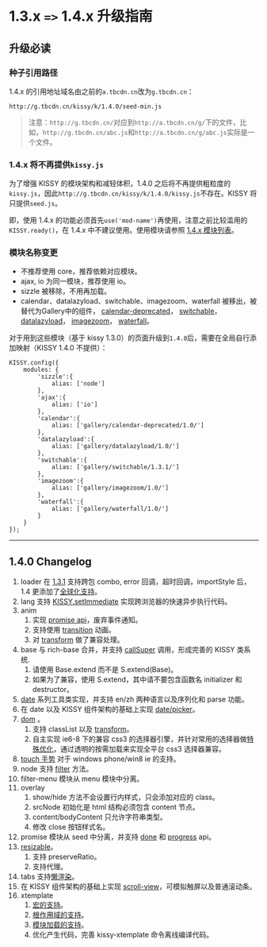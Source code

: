 # 1.3.x `=>` 1.4.x 升级指南

## 升级必读

### 种子引用路径

1.4.x 的引用地址域名由之前的`a.tbcdn.cn`改为`g.tbcdn.cn`：

	http://g.tbcdn.cn/kissy/k/1.4.0/seed-min.js

> 注意：`http://g.tbcdn.cn/`对应到`http://a.tbcdn.cn/g/`下的文件，比如，`http://g.tbcdn.cn/abc.js`和`http://a.tbcdn.cn/g/abc.js`实际是一个文件。

### 1.4.x 将不再提供`kissy.js`

为了增强 KISSY 的模块架构和减轻体积，1.4.0 之后将不再提供粗粒度的`kissy.js`，因此`http://g.tbcdn.cn/kissy/k/1.4.0/kissy.js`不存在。KISSY 将只提供`seed.js`。

即，使用 1.4.x 的功能必须首先`use('mod-name')`再使用，注意之前比较滥用的`KISSY.ready()`，在 1.4.x 中不建议使用。使用模块请参照 [1.4.x 模块列表](module-map.html)。

### 模块名称变更
- 不推荐使用 core，推荐依赖对应模块。
- ajax, io 为同一模块，推荐使用 io。
- sizzle 被移除，不用再加载。
- calendar、datalazyload、switchable、imagezoom、waterfall 被移出，被替代为Gallery中的组件，
[calendar-deprecated](http://gallery.kissyui.com/calendar-deprecated/1.0/guide/index.html)，
[switchable](http://gallery.kissyui.com/switchable/1.3/guide/index.html)，
[datalazyload](http://gallery.kissyui.com/datalazyload/1.0/guide/index.html)，
[imagezoom](http://gallery.kissyui.com/imagezoom/1.0/guide/index.html)，
[waterfall](http://gallery.kissyui.com/waterfall/1.0/guide/index.html)。

对于用到这些模块（基于 kissy 1.3.0）的页面升级到`1.4.0`后，需要在全局自行添加映射（KISSY 1.4.0 不提供）：

	KISSY.config({
		modules: {
			'sizzle':{
				alias: ['node']
			},
			'ajax':{
				alias: ['io']
			},
			'calendar':{
				alias: ['gallery/calendar-deprecated/1.0/']
			},
			'datalazyload':{
				alias: ['gallery/datalazyload/1.0/']
			},
			'switchable':{
				alias: ['gallery/switchable/1.3.1/']
			},
			'imagezoom':{
				alias: ['gallery/imagezoom/1.0/']
			},
			'waterfall':{
				alias: ['gallery/waterfall/1.0/']
			}
		}
	});

-----------------------------------------

## 1.4.0 Changelog

1. loader 在 [1.3.1](https://github.com/kissyteam/kissy/issues/269) 支持跨包 combo, error 回调，超时回调，importStyle 后，1.4 更添加了[全球化支持](https://github.com/kissyteam/kissy/issues/429)。
1. lang 支持 [KISSY.setImmediate](https://github.com/kissyteam/kissy/issues/498) 实现跨浏览器的快速异步执行代码。
1. anim 
    1. 实现 [promise api](https://github.com/kissyteam/kissy/issues/496)，废弃事件通知。
    1. 支持使用 [transition](https://github.com/kissyteam/kissy/issues/285) 动画。
    1. 对 [transform](https://github.com/kissyteam/kissy/issues/402) 做了兼容处理。
1. base 与 rich-base 合并，并支持 [callSuper](https://github.com/kissyteam/kissy/issues/447) 调用，形成完善的 KISSY 类系统.
    1. 请使用 Base.extend 而不是 S.extend(Base)。
    2. 如果为了兼容，使用 S.extend，其中请不要包含函数名 initializer 和 destructor。
1. [date](https://github.com/kissyteam/kissy/issues/164) 系列工具类实现，并支持 en/zh 两种语言以及序列化和 parse 功能。
1. 在 date 以及 KISSY 组件架构的基础上实现 [date/picker](https://github.com/kissyteam/kissy/issues/162)。
1. [dom](https://github.com/kissyteam/kissy/issues/282) 。
    1. 支持 classList 以及 [transform](https://github.com/kissyteam/kissy/issues/402)。
    1. 自主实现 ie6-8 下的兼容 css3 的选择器引擎，并针对常用的选择器做[特殊优化](https://github.com/kissyteam/kissy/pull/406)，通过透明的按需加载来实现全平台 css3 选择器兼容。
1. [touch 手势](https://github.com/kissyteam/kissy/issues/363) 对于 windows phone/win8 ie 的支持。
1. node 支持 [filter](https://github.com/kissyteam/kissy/issues/367) 方法。
1. filter-menu 模块从 menu 模块中分离。
1. overlay 
    1. show/hide 方法不会设置行内样式，只会添加对应的 class。
    1. srcNode 初始化是 html 结构必须包含 content 节点。
    1. content/bodyContent 只允许字符串类型。
    1. 修改 close 按钮样式名。
1. promise 模块从 seed 中分离，并支持 [done](https://github.com/kissyteam/kissy/issues/311) 和 [progress](https://github.com/kissyteam/kissy/issues/480) api。
1. [resizable](https://github.com/kissyteam/kissy/issues/223)。
    1. 支持 preserveRatio。
    1. 支持代理。
1. tabs 支持[懒渲染](https://github.com/kissyteam/kissy/issues/335)。
1. 在 KISSY 组件架构的基础上实现 [scroll-view](https://github.com/kissyteam/kissy/issues/222)，可模拟触屏以及普通滚动条。
1. xtemplate     
    1. [宏的支持](https://github.com/kissyteam/kissy/issues/449)。
    1. [根作用域的支持](https://github.com/kissyteam/kissy/issues/431)。
    1. [模块加载的支持](https://github.com/kissyteam/kissy/issues/389)。
    1. 优化产生代码，完善 kissy-xtemplate 命令离线编译代码。